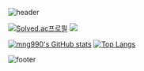 ![header](https://capsule-render.vercel.app/api?type=waving&color=ffd857&height=100&section=header&text=mango&fontColor=f5f5f2&fontSize=90)

[![Solved.ac프로필](http://mazassumnida.wtf/api/v2/generate_badge?boj=mng051)](https://solved.ac/mng051)
<img src="http://mazandi.herokuapp.com/api?handle=mng051&theme=warm"/>

[![mng990's GitHub stats](https://github-readme-stats.vercel.app/api?username=mng051)](https://github.com/mng990/github-readme-stats)
[![Top Langs](https://github-readme-stats.vercel.app/api/top-langs/?username=mng990)](https://github.com/mng990/github-readme-stats)


![footer](https://capsule-render.vercel.app/api?type=waving&color=ffd857&height=100&section=footer)




